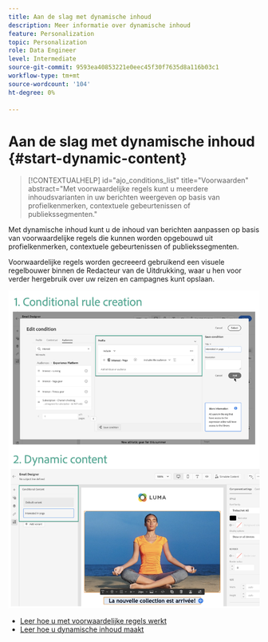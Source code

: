 ```yaml
---
title: Aan de slag met dynamische inhoud
description: Meer informatie over dynamische inhoud
feature: Personalization
topic: Personalization
role: Data Engineer
level: Intermediate
source-git-commit: 9593ea40853221e0eec45f30f7635d8a116b03c1
workflow-type: tm+mt
source-wordcount: '104'
ht-degree: 0%

---
```



# Aan de slag met dynamische inhoud {#start-dynamic-content}

>[!CONTEXTUALHELP]
>id="ajo_conditions_list"
>title="Voorwaarden"
>abstract="Met voorwaardelijke regels kunt u meerdere inhoudsvarianten in uw berichten weergeven op basis van profielkenmerken, contextuele gebeurtenissen of publiekssegmenten."

Met dynamische inhoud kunt u de inhoud van berichten aanpassen op basis van voorwaardelijke regels die kunnen worden opgebouwd uit profielkenmerken, contextuele gebeurtenissen of publiekssegmenten.

Voorwaardelijke regels worden gecreeerd gebruikend een visuele regelbouwer binnen de Redacteur van de Uitdrukking, waar u hen voor verder hergebruik over uw reizen en campagnes kunt opslaan.

![](assets/conditions-overview.png)

* [Leer hoe u met voorwaardelijke regels werkt](create-conditions.md)
* [Leer hoe u dynamische inhoud maakt](dynamic-content.md)
